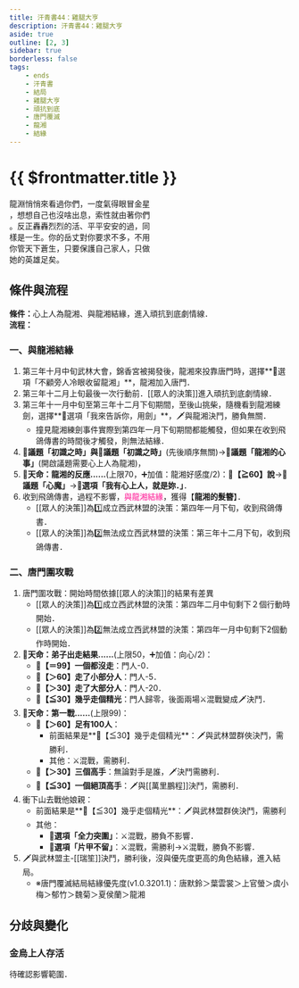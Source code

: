 ```yaml
---
title: 汗青書44：雞腿大亨
description: 汗青書44：雞腿大亨
aside: true
outline: [2, 3]
sidebar: true
borderless: false
tags:
    - ends
    - 汗青書
    - 結局
    - 雞腿大亨
    - 頑抗到底
    - 唐門覆滅
    - 龍湘
    - 結緣
---
```


# {{ $frontmatter.title }}

<EndBackground no=44 title="雞腿大亨">
龍淵悄悄來看過你們，一度氣得眼冒金星<br>
，想想自己也沒啥出息，索性就由著你們<br>
。反正轟轟烈烈的活、平平安安的過，同<br>
樣是一生。你的岳丈對你要求不多，不用<br>
你管天下蒼生，只要保護自己家人，只做<br>
她的英雄足矣。
</EndBackground>

## 條件與流程

<strong>條件：</strong>心上人為<Girl8Icon>龍湘</Girl8Icon>、與<Girl8Icon>龍湘</Girl8Icon>結緣，進入頑抗到底劇情線．<br>
**流程：**<br>

### 一、與龍湘結緣
1. 第三年十月中旬武林大會，錦香宮被揭發後，<Girl8Icon>龍湘</Girl8Icon>來投靠唐門時，選擇**📖選項「不顧旁人冷眼收留龍湘」**，<Girl8Icon>龍湘</Girl8Icon>加入唐門．
2. 第三年十二月上旬最後一次行動前．[[眾人的決策]]進入頑抗到底劇情線．
3. 第三年十一月中旬至第三年十二月下旬期間，至後山挑柴，隨機看到<Girl8Icon>龍湘</Girl8Icon>練劍，選擇**📖選項「我來告訴你，用劍」**，🗡️與<Girl8Icon>龍湘</Girl8Icon>決鬥，勝負無關．
   + 撞見龍湘練劍事件實際到第四年一月下旬期間都能觸發，但如果在收到飛鴿傳書的時間後才觸發，則無法結緣．
5. **📜議題「初識之時」**與**📜議題「初識之時」**(先後順序無關)→**📜議題「龍湘的心事」**(開啟議題需要心上人為<Girl8Icon>龍湘</Girl8Icon>)，
6. **🎲天命：龍湘的反應......**(上限70，➕加值：<Girl8Icon>龍湘</Girl8Icon>好感度/2)：**🧾【≧60】說**→**📜議題「心魔」**→**📖選項「我有心上人，就是妳．」**．
7. 收到飛鴿傳書，過程不影響，<span style='color: #FF1493;'>與<Girl8Icon>龍湘</Girl8Icon>結緣</span>，獲得【**龍湘的髮簪**】．
   + [[眾人的決策]]為1️⃣成立西武林盟的決策：第四年一月下旬，收到飛鴿傳書．
   + [[眾人的決策]]為2️⃣無法成立西武林盟的決策：第三年十二月下旬，收到飛鴿傳書．

### 二、唐門圍攻戰
1. 唐門圍攻戰：開始時間依據[[眾人的決策]]的結果有差異
   + [[眾人的決策]]為1️⃣成立西武林盟的決策：第四年二月中旬剩下２個行動時開始．
   + [[眾人的決策]]為2️⃣無法成立西武林盟的決策：第四年一月中旬剩下2個動作時開始．
2. **🎲天命：弟子出走結果......**(上限50，➕加值：向心/2)：
   + **🧾【＝99】一個都沒走**：門人-0．
   + **🧾【＞60】走了小部分人**：門人-5．
   + **🧾【＞30】走了大部分人**：門人-20．
   + **🧾【≦30】幾乎走個精光**：門人歸零，後面兩場⚔️混戰變成🗡️決鬥．
3. **🎲天命：第一戰......**(上限99)：
   + **🧾【＞60】足有100人**：
     + 前面結果是**🧾【≦30】幾乎走個精光**：🗡️與武林盟群俠決鬥，需勝利．
     + 其他：⚔️混戰，需勝利．
   + **🧾【＞30】三個高手**：無論對手是誰，🗡️決鬥需勝利．
   + **🧾【≦30】一個絕頂高手**：🗡️與[[萬里鵬程]]決鬥，需勝利．
4. 衝下山去戰他娘親：
   + 前面結果是**🧾【≦30】幾乎走個精光**：🗡️與武林盟群俠決鬥，需勝利
   + 其他：
     + **📖選項「全力突圍」**：⚔️混戰，勝負不影響．
     + **📖選項「片甲不留」**：⚔️混戰，需勝利→⚔️混戰，勝負不影響．
5. 🗡️與武林盟主-[[瑞笙]]決鬥，勝利後，沒與優先度更高的角色結緣，進入結局。
   + ※唐門覆滅結局結緣優先度(v1.0.3201.1)：<Girl0Icon>唐默鈴</Girl0Icon>＞<Girl2Icon>葉雲裳</Girl2Icon>＞<Girl4Icon>上官螢</Girl4Icon>＞<Girl3Icon>虞小梅</Girl3Icon>＞<Girl6Icon>郁竹</Girl6Icon>＞<Girl7Icon>魏菊</Girl7Icon>＞<Girl5Icon>夏侯蘭</Girl5Icon>＞<Girl8Icon>龍湘</Girl8Icon>

## 分歧與變化

### 金烏上人存活
待確認影響範圍．
